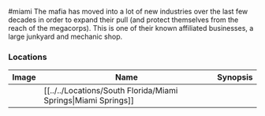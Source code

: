 #miami
The mafia has moved into a lot of new industries over the last few decades in order to expand their pull (and protect themselves from the reach of the megacorps). This is one of their known affiliated businesses, a large junkyard and mechanic shop.

### Locations

| Image | Name   | Synopsis |
| ----- | ------ | -------- |
|       | [[../../Locations/South Florida/Miami Springs\|Miami Springs]] |         |